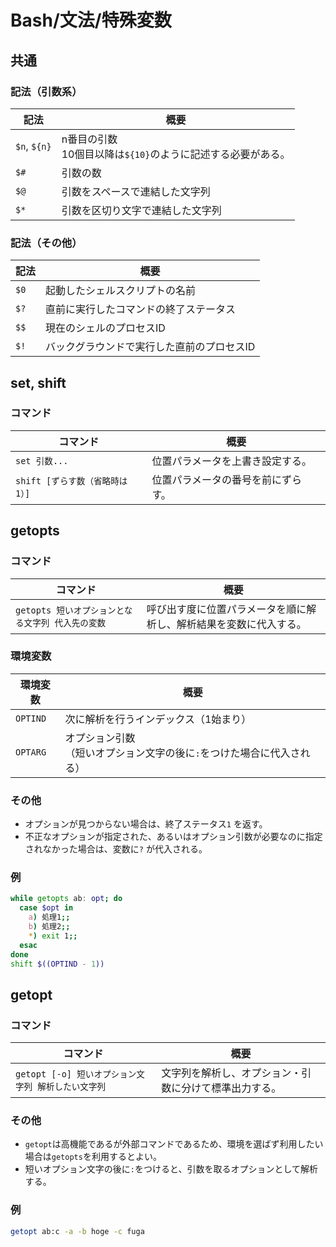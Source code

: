 # Bash/文法/特殊変数

## 共通

### 記法（引数系）

| 記法         | 概要                                                         |
| ------------ | ------------------------------------------------------------ |
| `$n`, `${n}` | n番目の引数<br />10個目以降は`${10}`のように記述する必要がある。 |
| `$#`         | 引数の数                                                     |
| `$@`         | 引数をスペースで連結した文字列                               |
| `$*`         | 引数を区切り文字で連結した文字列                             |

### 記法（その他）

| 記法 | 概要                                       |
| ---- | ------------------------------------------ |
| `$0` | 起動したシェルスクリプトの名前             |
| `$?` | 直前に実行したコマンドの終了ステータス     |
| `$$` | 現在のシェルのプロセスID                   |
| `$!` | バックグラウンドで実行した直前のプロセスID |

## set, shift

### コマンド

| コマンド                        | 概要                               |
| ------------------------------- | ---------------------------------- |
| `set 引数...`                   | 位置パラメータを上書き設定する。   |
| `shift [ずらす数（省略時は1）]` | 位置パラメータの番号を前にずらす。 |

## getopts

### コマンド

| コマンド                                          | 概要                                                         |
| ------------------------------------------------- | ------------------------------------------------------------ |
| `getopts 短いオプションとなる文字列 代入先の変数` | 呼び出す度に位置パラメータを順に解析し、解析結果を変数に代入する。 |

### 環境変数

| 環境変数 | 概要                                                         |
| -------- | ------------------------------------------------------------ |
| `OPTIND` | 次に解析を行うインデックス（1始まり）                        |
| `OPTARG` | オプション引数<br />（短いオプション文字の後に`:`をつけた場合に代入される） |

### その他

- オプションが見つからない場合は、終了ステータス`1` を返す。
- 不正なオプションが指定された、あるいはオプション引数が必要なのに指定されなかった場合は、変数に`?` が代入される。

### 例

```bash
while getopts ab: opt; do
  case $opt in
    a) 処理1;;
    b) 処理2;;
    *) exit 1;;
  esac
done
shift $((OPTIND - 1))
```

## getopt

### コマンド

| コマンド                                            | 概要                                                   |
| --------------------------------------------------- | ------------------------------------------------------ |
| `getopt [-o] 短いオプション文字列 解析したい文字列` | 文字列を解析し、オプション・引数に分けて標準出力する。 |

### その他

- `getopt`は高機能であるが外部コマンドであるため、環境を選ばず利用したい場合は`getopts`を利用するとよい。
- 短いオプション文字の後に`:`をつけると、引数を取るオプションとして解析する。

### 例

```bash
getopt ab:c -a -b hoge -c fuga
```
